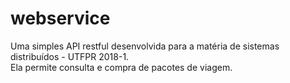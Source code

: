 # webservice

Uma simples API restful desenvolvida para a matéria de sistemas distribuídos - UTFPR 2018-1.<br>
Ela permite consulta e compra de pacotes de viagem.<br>
